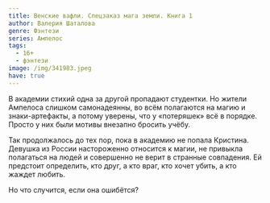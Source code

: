 ```yaml
---
title: Венские вафли. Спецзаказ мага земли. Книга 1
author: Валерия Шаталова
genre: Фэнтези
series: Ампелос
tags:
  - 16+
  - фэнтези
image: /img/341983.jpeg
have: true
---
```

В академии стихий одна за другой пропадают студентки. Но жители Ампелоса слишком самонадеянны, во всём полагаются на магию и знаки-артефакты, а потому уверены, что у «потеряшек» всё в порядке. Просто у них были мотивы внезапно бросить учёбу.

Так продолжалось до тех пор, пока в академию не попала Кристина. Девушка из России настороженно относится к магии, не привыкла полагаться на людей и совершенно не верит в странные совпадения. Ей предстоит определить, кто друг, а кто враг, кто хочет убить, а кто жаждет любить.

Но что случится, если она ошибётся?
